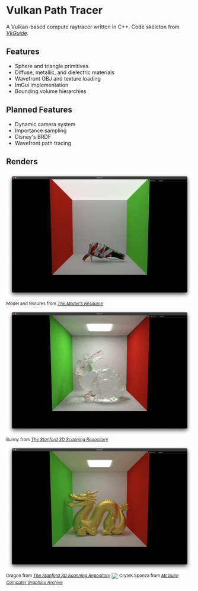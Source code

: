 # Vulkan Path Tracer
A Vulkan-based compute raytracer written in C++. Code skeleton from *[VkGuide](https://vkguide.dev/)*.

## Features
- Sphere and triangle primitives
- Diffuse, metallic, and dielectric materials
- Wavefront OBJ and texture loading
- ImGui implementation
- Bounding volume hierarchies

## Planned Features
- Dynamic camera system
- Importance sampling
- Disney's BRDF
- Wavefront path tracing

## Renders
![](renders/squeezer_mtlmap.png)
<sup>Model and textures from *[The Model's Resource](https://www.models-resource.com/nintendo_switch/splatoon3/model/59382/)*</sup>
![](renders/bunny_dielectric.png)
<sup>Bunny from *[The Stanford 3D Scanning Repository](http://graphics.stanford.edu/data/3Dscanrep/)*</sup>
![](renders/dragon_gold.png)
<sup>Dragon from *[The Stanford 3D Scanning Repository](http://graphics.stanford.edu/data/3Dscanrep/)*</sup>
![](renders/sponza.png)
<sup>Crytek Sponza from *[McGuire Computer Graphics Archive](https://casual-effects.com/data/)*</sup>